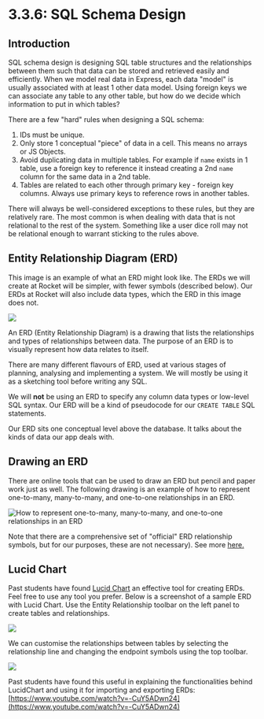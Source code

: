 # 3.3.6: SQL Schema Design

## Introduction

SQL schema design is designing SQL table structures and the relationships between them such that data can be stored and retrieved easily and efficiently. When we model real data in Express, each data "model" is usually associated with at least 1 other data model. Using foreign keys we can associate any table to any other table, but how do we decide which information to put in which tables?

There are a few "hard" rules when designing a SQL schema:

1. IDs must be unique.
2. Only store 1 conceptual "piece" of data in a cell. This means no arrays or JS Objects.
3. Avoid duplicating data in multiple tables. For example if `name` exists in 1 table, use a foreign key to reference it instead creating a 2nd `name` column for the same data in a 2nd table.
4. Tables are related to each other through primary key - foreign key columns. Always use primary keys to reference rows in another tables.

There will always be well-considered exceptions to these rules, but they are relatively rare. The most common is when dealing with data that is not relational to the rest of the system. Something like a user dice roll may not be relational enough to warrant sticking to the rules above.

## Entity Relationship Diagram \(ERD\)

This image is an example of what an ERD might look like. The ERDs we will create at Rocket will be simpler, with fewer symbols \(described below\). Our ERDs at Rocket will also include data types, which the ERD in this image does not.

![](../../.gitbook/assets/hickey.png)

An ERD \(Entity Relationship Diagram\) is a drawing that lists the relationships and types of relationships between data. The purpose of an ERD is to visually represent how data relates to itself.

There are many different flavours of ERD, used at various stages of planning, analysing and implementing a system. We will mostly be using it as a sketching tool before writing any SQL.

We will **not** be using an ERD to specify any column data types or low-level SQL syntax. Our ERD will be a kind of pseudocode for our `CREATE TABLE` SQL statements.

Our ERD sits one conceptual level above the database. It talks about the kinds of data our app deals with.

## Drawing an ERD

There are online tools that can be used to draw an ERD but pencil and paper work just as well. The following drawing is an example of how to represent one-to-many, many-to-many, and one-to-one relationships in an ERD.

![How to represent one-to-many, many-to-many, and one-to-one relationships in an ERD](../../.gitbook/assets/cardinalityguide%20%282%29.png)

Note that there are a comprehensive set of "official" ERD relationship symbols, but for our purposes, these are not necessary\). See more [here.](https://en.wikipedia.org/wiki/Entity%E2%80%93relationship_model#Crow's_foot_notation)

## Lucid Chart

Past students have found [Lucid Chart](https://www.lucidchart.com/pages/) an effective tool for creating ERDs. Feel free to use any tool you prefer. Below is a screenshot of a sample ERD with Lucid Chart. Use the Entity Relationship toolbar on the left panel to create tables and relationships.

![](../../.gitbook/assets/jie-ping-20210524-11.03.05.png)

We can customise the relationships between tables by selecting the relationship line and changing the endpoint symbols using the top toolbar.

![](../../.gitbook/assets/jie-ping-20210524-11.02.47.png)

Past students have found this useful in explaining the functionalities behind LucidChart and using it for importing and exporting ERDs:  
[https://www.youtube.com/watch?v=-CuY5ADwn24](https://www.youtube.com/watch?v=-CuY5ADwn24)
